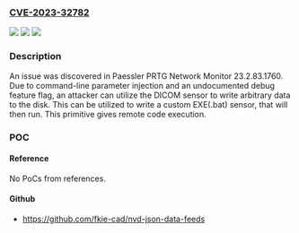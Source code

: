 ### [CVE-2023-32782](https://cve.mitre.org/cgi-bin/cvename.cgi?name=CVE-2023-32782)
![](https://img.shields.io/static/v1?label=Product&message=n%2Fa&color=blue)
![](https://img.shields.io/static/v1?label=Version&message=n%2Fa&color=blue)
![](https://img.shields.io/static/v1?label=Vulnerability&message=n%2Fa&color=brighgreen)

### Description

An issue was discovered in Paessler PRTG Network Monitor 23.2.83.1760. Due to command-line parameter injection and an undocumented debug feature flag, an attacker can utilize the DICOM sensor to write arbitrary data to the disk. This can be utilized to write a custom EXE(.bat) sensor, that will then run. This primitive gives remote code execution.

### POC

#### Reference
No PoCs from references.

#### Github
- https://github.com/fkie-cad/nvd-json-data-feeds

